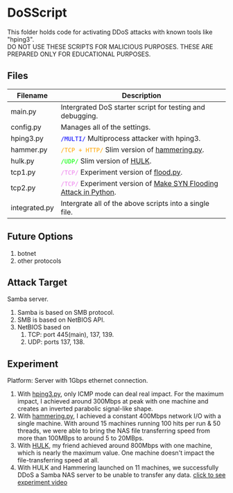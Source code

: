 # DoSScript

This folder holds code for activating DDoS attacks with known tools like "hping3". <br>
DO NOT USE THESE SCRIPTS FOR MALICIOUS PURPOSES. THESE ARE PREPARED ONLY FOR EDUCATIONAL PURPOSES.

## Files

| Filename      | Description                                                                                                                                                                          |
| ------------- | ------------------------------------------------------------------------------------------------------------------------------------------------------------------------------------ |
| main.py       | Intergrated DoS starter script for testing and debugging.                                                                                                                            |
| config.py     | Manages all of the settings.                                                                                                                                                         |
| hping3.py     | <code style="color:Blue">/MULTI/</code> Multiprocess attacker with hping3.                                                                                                           |
| hammer.py     | <code style="color:Orange">/TCP + HTTP/</code> Slim version of [hammering.py](https://github.com/depascaldc/DoS-Tool/blob/master/hammering.py).                                      |
| hulk.py       | <code style="color:Lime">/UDP/</code> Slim version of [HULK](https://github.com/R3DHULK/HULK).                                                                                       |
| tcp1.py       | <code style="color:Violet">/TCP/</code> Experiment version of [flood.py](https://github.com/Leeon123/TCP-UDP-Flood/blob/master/flood.py).                                            |
| tcp2.py       | <code style="color:Violet">/TCP/</code> Experiment version of [Make SYN Flooding Attack in Python](https://www.thepythoncode.com/article/syn-flooding-attack-using-scapy-in-python). |
| integrated.py | Intergrate all of the above scripts into a single file.                                                                                                                              |

## Future Options

1. botnet
2. other protocols

## Attack Target

Samba server.

1. Samba is based on SMB protocol.
2. SMB is based on NetBIOS API.
3. NetBIOS based on
   1. TCP: port 445(main), 137, 139.
   2. UDP: ports 137, 138.

## Experiment

Platform:
Server with 1Gbps ethernet connection.

1. With [hping3.py](https://github.com/belongtothenight/CN_Code/blob/main/src/DDoSScript/hping3.py), only ICMP mode can deal real impact. For the maximum impact, I achieved around 300Mbps at peak with one machine and creates an inverted parabolic signal-like shape.
2. With [hammering.py](https://github.com/depascaldc/DoS-Tool/blob/master/hammering.py), I achieved a constant 400Mbps network I/O with a single machine. With around 15 machines running 100 hits per run & 50 threads, we were able to bring the NAS file transferring speed from more than 100MBps to around 5 to 20MBps.
3. With [HULK](https://github.com/R3DHULK/HULK), my friend achieved around 800Mbps with one machine, which is nearly the maximum value. One machine doesn't impact the file-transferring speed at all.
4. With HULK and Hammering launched on 11 machines, we successfully DDoS a Samba NAS server to be unable to transfer any data. [click to see experiment video](https://youtu.be/nqfeB_wc9l4)
